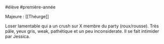 #élève #première-année

Majeure : [[Théurge]]

Loser lamentable qui a un crush sur X membre du party (roux/rousse). Très pâle, yeux gris, weak, pathétique et un peu inconsiderate. Il se fait intimider par Jessica.